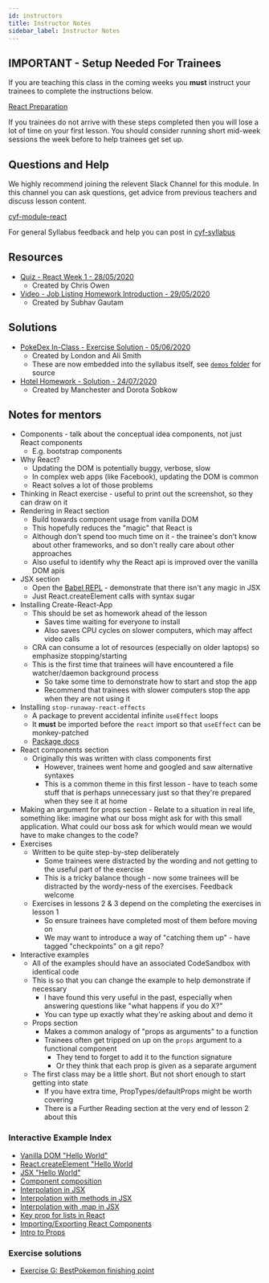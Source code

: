 ```yaml
---
id: instructors
title: Instructor Notes
sidebar_label: Instructor Notes
---
```


## IMPORTANT - Setup Needed For Trainees

If you are teaching this class in the coming weeks you **must** instruct your trainees to complete the instructions below.

[React Preparation](../prep)

If you trainees do not arrive with these steps completed then you will lose a lot of time on your first lesson. You should consider running short mid-week sessions the week before to help trainees get set up.

## Questions and Help

We highly recommend joining the relevent Slack Channel for this module. In this channel you can ask questions, get advice from previous teachers and discuss lesson content.

[cyf-module-react](https://codeyourfuture.slack.com/archives/C76GQDRH9)

For general Syllabus feedback and help you can post in [cyf-syllabus](https://codeyourfuture.slack.com/archives/C012UUW69S8)

## Resources

- [Quiz - React Week 1 - 28/05/2020](https://docs.google.com/forms/d/e/1FAIpQLScF624jfjHCVzrqfu9sR-MWYyaZD3vRGHz3pDjUgbfyJ4vq_A/viewform)
  - Created by Chris Owen
- [Video - Job Listing Homework Introduction - 29/05/2020](https://youtu.be/-wLrSkSABzQ)
  - Created by Subhav Gautam

## Solutions

- [PokeDex In-Class - Exercise Solution - 05/06/2020](https://github.com/CodeYourFuture/pokedex-solution)
  - Created by London and Ali Smith
  - These are now embedded into the syllabus itself, see [`demos` folder](https://github.com/CodeYourFuture/syllabus/tree/master/docs/react/week-1/demos) for source
- [Hotel Homework - Solution - 24/07/2020](https://github.com/CodeYourFuture/Hotel-React-solution)
  - Created by Manchester and Dorota Sobkow

## Notes for mentors

- Components - talk about the conceptual idea components, not just React components
  - E.g. bootstrap components
- Why React?
  - Updating the DOM is potentially buggy, verbose, slow
  - In complex web apps (like Facebook), updating the DOM is common
  - React solves a lot of those problems
- Thinking in React exercise - useful to print out the screenshot, so they can draw on it
- Rendering in React section
  - Build towards component usage from vanilla DOM
  - This hopefully reduces the "magic" that React is
  - Although don't spend too much time on it - the trainee's don't know about other frameworks, and so don't really care about other approaches
  - Also useful to identify why the React api is improved over the vanilla DOM apis
- JSX section
  - Open the [Babel REPL](https://babeljs.io/repl/) - demonstrate that there isn't any magic in JSX
  - Just React.createElement calls with syntax sugar
- Installing Create-React-App
  - This should be set as homework ahead of the lesson
    - Saves time waiting for everyone to install
    - Also saves CPU cycles on slower computers, which may affect video calls
  - CRA can consume a lot of resources (especially on older laptops) so emphasize stopping/starting
  - This is the first time that trainees will have encountered a file watcher/daemon background process
    - So take some time to demonstrate how to start and stop the app
    - Recommend that trainees with slower computers stop the app when they are not using it
- Installing `stop-runaway-react-effects`
  - A package to prevent accidental infinite `useEffect` loops
  - It **must** be imported before the `react` import so that `useEffect` can be monkey-patched
  - [Package docs](https://github.com/kentcdodds/stop-runaway-react-effects)
- React components section
  - Originally this was written with class components first
    - However, trainees went home and googled and saw alternative syntaxes
    - This is a common theme in this first lesson - have to teach some stuff that is perhaps unnecessary just so that they're prepared when they see it at home
- Making an argument for props section - Relate to a situation in real life, something like: imagine what our boss might ask for with this small application. What could our boss ask for which would mean we would have to make changes to the code?
- Exercises
  - Written to be quite step-by-step deliberately
    - Some trainees were distracted by the wording and not getting to the useful part of the exercise
    - This is a tricky balance though - now some trainees will be distracted by the wordy-ness of the exercises. Feedback welcome
  - Exercises in lessons 2 & 3 depend on the completing the exercises in lesson 1
    - So ensure trainees have completed most of them before moving on
    - We may want to introduce a way of "catching them up" - have tagged "checkpoints" on a git repo?
- Interactive examples
  - All of the examples should have an associated CodeSandbox with identical code
  - This is so that you can change the example to help demonstrate if necessary
    - I have found this very useful in the past, especially when answering questions like "what happens if you do X?"
    - You can type up exactly what they're asking about and demo it
  - Props section
    - Makes a common analogy of "props as arguments" to a function
    - Trainees often get tripped on up on the `props` argument to a functional component
      - They tend to forget to add it to the function signature
      - Or they think that each prop is given as a separate argument
  - The first class may be a little short. But not short enough to start getting into state
    - If you have extra time, PropTypes/defaultProps might be worth covering
    - There is a Further Reading section at the very end of lesson 2 about this

### Interactive Example Index

- [Vanilla DOM "Hello World"](http://jsbin.com/motorexehu/edit?html,output)
- [React.createElement "Hello World](http://jsbin.com/recegadexu/edit?html,output)
- [JSX "Hello World"](http://jsbin.com/gekahexige/edit?html,output)
- [Component composition](https://codesandbox.io/s/0x4wonqn00)
- [Interpolation in JSX](https://codesandbox.io/s/l910pqnjql)
- [Interpolation with methods in JSX](https://codesandbox.io/s/nw29kzx744)
- [Interpolation with .map in JSX](https://codesandbox.io/s/7mw0mw3qx0)
- [Key prop for lists in React](https://codesandbox.io/s/pwp8ox4kn0)
- [Importing/Exporting React Components](https://codesandbox.io/s/1z6xozl81l)
- [Intro to Props](https://codesandbox.io/s/vmjy0o91m7)

### Exercise solutions

- [Exercise G: BestPokemon finishing point](https://codesandbox.io/s/bestpokemon-component-exercise-finishing-point-u12ke)
